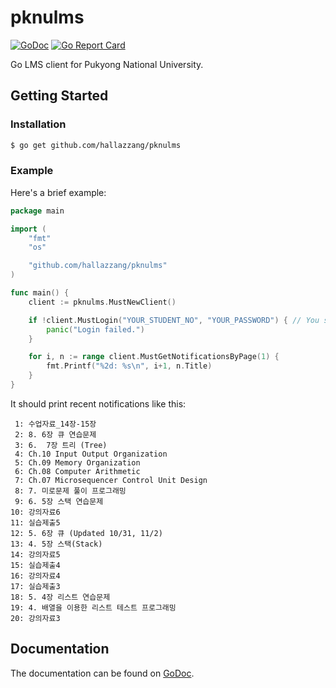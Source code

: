 # pknulms

[![GoDoc](https://godoc.org/github.com/hallazzang/pknulms?status.svg)](https://godoc.org/github.com/hallazzang/pknulms) [![Go Report Card](https://goreportcard.com/badge/github.com/hallazzang/pknulms)](https://goreportcard.com/report/github.com/hallazzang/pknulms)

Go LMS client for Pukyong National University.

## Getting Started

### Installation

```bash
$ go get github.com/hallazzang/pknulms
```

### Example

Here's a brief example:
```go
package main

import (
    "fmt"
    "os"

    "github.com/hallazzang/pknulms"
)

func main() {
    client := pknulms.MustNewClient()

    if !client.MustLogin("YOUR_STUDENT_NO", "YOUR_PASSWORD") { // You should replace these values
        panic("Login failed.")
    }

    for i, n := range client.MustGetNotificationsByPage(1) {
        fmt.Printf("%2d: %s\n", i+1, n.Title)
    }
}
```

It should print recent notifications like this:
```
 1: 수업자료_14장-15장
 2: 8. 6장 큐 연습문제
 3: 6.  7장 트리 (Tree)
 4: Ch.10 Input Output Organization
 5: Ch.09 Memory Organization
 6: Ch.08 Computer Arithmetic
 7: Ch.07 Microsequencer Control Unit Design
 8: 7. 미로문제 풀이 프로그래밍
 9: 6. 5장 스택 연습문제
10: 강의자료6
11: 실습제출5
12: 5. 6장 큐 (Updated 10/31, 11/2)
13: 4. 5장 스택(Stack)
14: 강의자료5
15: 실습제출4
16: 강의자료4
17: 실습제출3
18: 5. 4장 리스트 연습문제
19: 4. 배열을 이용한 리스트 테스트 프로그래밍
20: 강의자료3
```

## Documentation

The documentation can be found on [GoDoc](https://godoc.org/github.com/hallazzang/pknulms).
